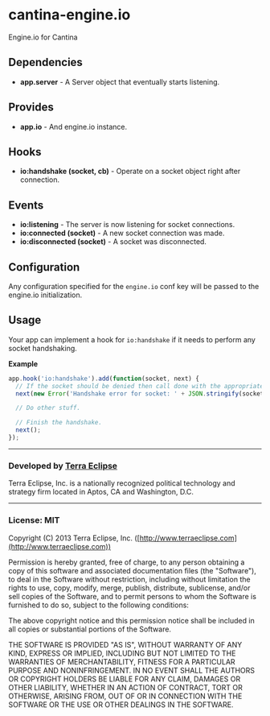cantina-engine.io
=================

Engine.io for Cantina

Dependencies
------------
- **app.server** - A Server object that eventually starts listening.

Provides
--------
- **app.io** - And engine.io instance.

Hooks
-----
- **io:handshake (socket, cb)** - Operate on a socket object right after connection.

Events
------
- **io:listening** - The server is now listening for socket connections.
- **io:connected (socket)** - A new socket connection was made.
- **io:disconnected (socket)** - A socket was disconnected.

Configuration
-------------
Any configuration specified for the `engine.io` conf key will be passed to the
engine.io initialization.

Usage
-----
Your app can implement a hook for `io:handshake` if it needs to perform any
socket handshaking.

**Example**
```js
app.hook('io:handshake').add(function(socket, next) {
  // If the socket should be denied then call done with the appropriate error.
  next(new Error('Handshake error for socket: ' + JSON.stringify(socket)));

  // Do other stuff.

  // Finish the handshake.
  next();
});
```

- - -

### Developed by [Terra Eclipse](http://www.terraeclipse.com)
Terra Eclipse, Inc. is a nationally recognized political technology and
strategy firm located in Aptos, CA and Washington, D.C.

- - -

### License: MIT
Copyright (C) 2013 Terra Eclipse, Inc. ([http://www.terraeclipse.com](http://www.terraeclipse.com))

Permission is hereby granted, free of charge, to any person obtaining a copy
of this software and associated documentation files (the "Software"), to deal
in the Software without restriction, including without limitation the rights
to use, copy, modify, merge, publish, distribute, sublicense, and/or sell
copies of the Software, and to permit persons to whom the Software is furnished
to do so, subject to the following conditions:

The above copyright notice and this permission notice shall be included in
all copies or substantial portions of the Software.

THE SOFTWARE IS PROVIDED "AS IS", WITHOUT WARRANTY OF ANY KIND, EXPRESS OR
IMPLIED, INCLUDING BUT NOT LIMITED TO THE WARRANTIES OF MERCHANTABILITY,
FITNESS FOR A PARTICULAR PURPOSE AND NONINFRINGEMENT. IN NO EVENT SHALL THE
AUTHORS OR COPYRIGHT HOLDERS BE LIABLE FOR ANY CLAIM, DAMAGES OR OTHER
LIABILITY, WHETHER IN AN ACTION OF CONTRACT, TORT OR OTHERWISE, ARISING FROM,
OUT OF OR IN CONNECTION WITH THE SOFTWARE OR THE USE OR OTHER DEALINGS IN THE
SOFTWARE.